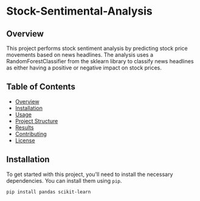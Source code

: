 # Stock-Sentimental-Analysis
 
## Overview
This project performs stock sentiment analysis by predicting stock price movements based on news headlines. The analysis uses a RandomForestClassifier from the sklearn library to classify news headlines as either having a positive or negative impact on stock prices.

## Table of Contents
- [Overview](#overview)
- [Installation](#installation)
- [Usage](#usage)
- [Project Structure](#project-structure)
- [Results](#results)
- [Contributing](#contributing)
- [License](#license)

## Installation
To get started with this project, you'll need to install the necessary dependencies. You can install them using `pip`.

```bash
pip install pandas scikit-learn
